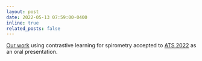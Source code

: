 ```yaml
---
layout: post
date: 2022-05-13 07:59:00-0400
inline: true
related_posts: false
---
```


[Our work](https://www.atsjournals.org/doi/pdf/10.1164/ajrccm-conference.2022.205.1_MeetingAbstracts.A2145) using contrastive learning for spirometry accepted to [ATS 2022](https://www.atsjournals.org/doi/book/10.1164/ajrccm-conference.2022) as an oral presentation.
